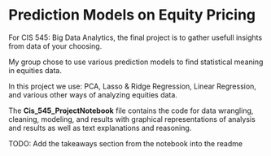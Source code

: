 # Prediction Models on Equity Pricing


For CIS 545: Big Data Analytics, the final project is to gather usefull insights from data of your choosing.

My group chose to use various prediction models to find statistical meaning in equities data.

In this project we use: PCA, Lasso & Ridge Regression, Linear Regression, and various other ways of analyzing equities data. 

The **Cis_545_ProjectNotebook** file contains the code for data wrangling, cleaning, modeling, and results with graphical representations of analysis and results as well as text explanations and reasoning. 

TODO: Add the takeaways section from the notebook into the readme
